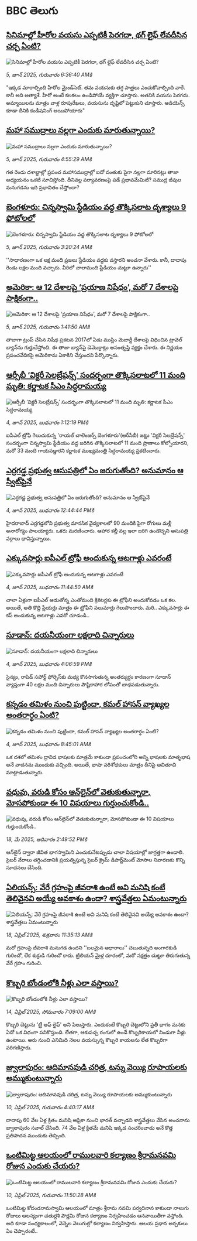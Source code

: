 # BBC తెలుగు## [సినిమాల్లో హీరోల వయసు ఎప్పటికీ పెరగదా, థగ్ లైఫ్ లేవదీసిన చర్చ ఏంటి?](https://www.bbc.com/telugu/articles/cdd2p2pe0y9o?at_campaign=githubrss)![సినిమాల్లో హీరోల వయసు ఎప్పటికీ పెరగదా, థగ్ లైఫ్ లేవదీసిన చర్చ ఏంటి?](https://ichef.bbci.co.uk/ace/standard/240/cpsprodpb/35f5/live/02cadec0-41d3-11f0-b6e6-4ddb91039da1.jpg)_5, జూన్ 2025, గురువారం 6:36:40 AMకి_"ఇక్కడ మారాల్సింది  హీరోల మైండ్‌సెట్. తమ వయసుకు తగ్గ పాత్రలు ఎంచుకోవాల్సింది వారే. కానీ అది అత్యాశే. హీరో అంటే కలకలం ఉండిపోయే వ్యక్తిగా చూస్తారు. అతనికి వయసు పెరగదు. అమ్మాయిలను మాత్రం వాళ్ల రూపురేఖలు, వయసును దృష్టిలో పెట్టుకుని చూస్తారు. ఆడియెన్స్ కూడా దీనికి కండీషనింగ్ అయిపోయారు"## [మహా సముద్రాలు నల్లగా ఎందుకు  మారుతున్నాయి?](https://www.bbc.com/telugu/articles/c753kzn27d5o?at_campaign=githubrss)![మహా సముద్రాలు నల్లగా ఎందుకు  మారుతున్నాయి?](https://ichef.bbci.co.uk/ace/standard/240/cpsprodpb/fd90/live/138b5610-402d-11f0-b6e6-4ddb91039da1.jpg)_5, జూన్ 2025, గురువారం 4:55:29 AMకి_గత రెండు దశాబ్దాల్లో ప్రపంచ మహాసముద్రాల్లో ఐదో వంతుకు పైగా నల్లగా మారినట్లు తాజా అధ్యయనం ఒకటి  సూచిస్తోంది.  దీనివల్ల పర్యావరణంపై పడే ప్రభావమేమిటి? సముద్ర జీవుల మనుగడను ఇది ప్రభావితం చేస్తోందా?## [బెంగళూరు: చిన్నస్వామి స్టేడియం వద్ద తొక్కిసలాట దృశ్యాలు  9 ఫోటోలలో ](https://www.bbc.com/telugu/articles/czr828yk5m5o?at_campaign=githubrss)![బెంగళూరు: చిన్నస్వామి స్టేడియం వద్ద తొక్కిసలాట దృశ్యాలు  9 ఫోటోలలో ](https://ichef.bbci.co.uk/ace/standard/240/cpsprodpb/9ffa/live/c08db0d0-41b6-11f0-8b6d-b9754fa10cb7.jpg)_5, జూన్ 2025, గురువారం 3:20:24 AMకి_''సాధారణంగా ఒక లక్ష మంది ప్రజలు స్టేడియం వద్దకు వస్తారని అంచనా వేశారు. కానీ, దాదాపు రెండు లక్షల మంది వచ్చారు. వీరిలో చాలామంది స్టేడియం చుట్టూ ఉన్నారు''## [ అమెరికా: ఆ 12 దేశాలపై ‘ప్రయాణ నిషేధం’, మరో 7 దేశాలపై పాక్షికంగా..](https://www.bbc.com/telugu/articles/cn05pwgk9e3o?at_campaign=githubrss)![ అమెరికా: ఆ 12 దేశాలపై ‘ప్రయాణ నిషేధం’, మరో 7 దేశాలపై పాక్షికంగా..](https://ichef.bbci.co.uk/ace/standard/240/cpsprodpb/8a75/live/6e6676e0-41aa-11f0-8a87-f3c9aec62f5e.jpg)_5, జూన్ 2025, గురువారం 1:41:50 AMకి_తాజాగా ట్రంప్ చేసిన నిషేధ ప్రకటన 2017లో ఏడు ముస్లిం మెజార్టీ దేశాలపై విధించిన ట్రావెల్ బ్యాన్‌ను గుర్తుచేస్తోంది. ఈ తాజా బ్యాన్‌పై డెమొక్రాట్లు అసంతృప్తి వ్యక్తం చేశారు. ఈ నిర్ణయం ప్రపంచవేదికపై అమెరికాను ఏకాకిని చేస్తుందని పేర్కొన్నారు.## [ఆర్సీబీ ‘విక్టరీ సెలబ్రేషన్స్’ సందర్భంగా తొక్కిసలాటలో 11 మంది మృతి: కర్ణాటక సీఎం సిద్ధరామయ్య](https://www.bbc.com/telugu/articles/cq85w8gpe03o?at_campaign=githubrss)![ఆర్సీబీ ‘విక్టరీ సెలబ్రేషన్స్’ సందర్భంగా తొక్కిసలాటలో 11 మంది మృతి: కర్ణాటక సీఎం సిద్ధరామయ్య](https://ichef.bbci.co.uk/ace/standard/240/cpsprodpb/c453/live/504d1cc0-4152-11f0-a8f8-fd544bcd141d.jpg)_4, జూన్ 2025, బుధవారం 1:12:19 PMకి_ఐపీఎల్ ట్రోఫీ గెలుచుకున్న 'రాయల్ చాలెంజర్స్ బెంగళూరు'(ఆర్‌సీబీ) జట్టు 'విక్టరీ సెలబ్రేషన్స్' సందర్భంగా చిన్నస్వామి స్టేడియం వద్ద జరిగిన తొక్కిసలాటలో 11 మంది ప్రాణాలు కోల్పోయారని, మరో 33 మంది గాయపడ్డారని కర్ణాటక ముఖ్యమంత్రి సిద్ధరామయ్య ప్రకటించారు.## [ఎర్రగడ్డ ప్రభుత్వ ఆసుపత్రిలో ఏం జరుగుతోంది? అనుమానం ఆ స్వీట్‌పైనే](https://www.bbc.com/telugu/articles/cj09v0m01r6o?at_campaign=githubrss)![ఎర్రగడ్డ ప్రభుత్వ ఆసుపత్రిలో ఏం జరుగుతోంది? అనుమానం ఆ స్వీట్‌పైనే](https://ichef.bbci.co.uk/ace/standard/240/cpsprodpb/028e/live/268670f0-4141-11f0-8a46-a5d782130fea.jpg)_4, జూన్ 2025, బుధవారం 12:44:44 PMకి_హైదరాబాద్ ఎర్రగడ్డలోని ప్రభుత్వ మానసిక వైద్యశాలలో 90 మందికి పైగా రోగులు మళ్లీ అనారోగ్యం పాలయ్యారు. ఒకరు మరణించారు. ఆహార కల్తీ వల్ల ఇలా జరిగి ఉండొచ్చని ఆసుపత్రి వర్గాలు భావిస్తున్నాయి.## [ఎక్కువసార్లు ఐపీఎల్ ట్రోఫీ అందుకున్న ఆటగాళ్లు ఎవరంటే](https://www.bbc.com/telugu/articles/cx2e9wgmw18o?at_campaign=githubrss)![ఎక్కువసార్లు ఐపీఎల్ ట్రోఫీ అందుకున్న ఆటగాళ్లు ఎవరంటే](https://ichef.bbci.co.uk/ace/standard/240/cpsprodpb/ee26/live/e81e4fc0-4138-11f0-8e42-017b7d3c29c6.png)_4, జూన్ 2025, బుధవారం 11:44:50 AMకి_చాలా ఏళ్లుగా ఐపీఎల్ ఆడుతోన్న ఎంతోమంది క్రికెటర్లకు ఈ ట్రోఫీని అందుకోవడం ఒక కల. అయితే, అతి కొద్ది ప్లేయర్లు మాత్రం ఈ ట్రోఫీని పలుమార్లు గెలుపొందారు. మరి.. ఎక్కువసార్లు ఈ కప్ అందుకున్న ఆటగాళ్లు ఎవరో చూడండి..## [సూడాన్: దయనీయంగా లక్షలాది చిన్నారులు](https://www.bbc.com/telugu/articles/cn05p3lk4e3o?at_campaign=githubrss)![సూడాన్: దయనీయంగా లక్షలాది చిన్నారులు](https://ichef.bbci.co.uk/ace/standard/240/cpsprodpb/cea6/live/0df266d0-4159-11f0-b6e6-4ddb91039da1.png)_4, జూన్ 2025, బుధవారం 4:06:59 PMకి_సైన్యం, రాపిడ్ సపోర్ట్ ఫోర్సెస్‌కు మధ్య కొనసాగుతున్న అంతర్యుర్ధం కారణంగా సూడాన్ వ్యాప్తంగా 40 లక్షల మంది చిన్నారులు పౌష్టికాహార లోపంతో బాధపడుతున్నారు.## [కన్నడం తమిళం నుంచి పుట్టిందా, కమల్ హాసన్ వ్యాఖ్యల అంతరార్థం ఏంటి?](https://www.bbc.com/telugu/articles/cy751zzre3xo?at_campaign=githubrss)![కన్నడం తమిళం నుంచి పుట్టిందా, కమల్ హాసన్ వ్యాఖ్యల అంతరార్థం ఏంటి?](https://ichef.bbci.co.uk/ace/standard/240/cpsprodpb/ebc8/live/683711c0-411a-11f0-9bff-bddeaa14bb06.jpg)_4, జూన్ 2025, బుధవారం 8:45:01 AMకి_ఒక దశలో తమిళం ద్రావిడ భాషలకు మాత్రమే కాకుండా ప్రపంచంలోని అన్ని భాషలకు మాతృభాష అనే వాదనను ముందుకు వచ్చింది. అయితే, భాషా పరిశోధకులు మాత్రం దీనిపై ఆచితూచి మాట్లాడుతున్నారు.## [వధువు, వరుడి కోసం ఆన్‌లైన్‌లో వెతుకుతున్నారా, మోసపోకుండా ఈ 10 విషయాలు గుర్తుంచుకోండి..](https://www.bbc.com/telugu/articles/c5yrny82136o?at_campaign=githubrss)![వధువు, వరుడి కోసం ఆన్‌లైన్‌లో వెతుకుతున్నారా, మోసపోకుండా ఈ 10 విషయాలు గుర్తుంచుకోండి..](https://ichef.bbci.co.uk/ace/standard/240/cpsprodpb/74cc/live/3f04f8a0-28fe-11f0-8c66-ebf25fc2cfef.jpg)_18, మే 2025, ఆదివారం 2:49:52 PMకి_ఆన్‌లైన్ ద్వారా జీవిత భాగస్వామిని ఎంచుకునేటప్పుడు చాలా విషయాల్లో జాగ్రత్తగా ఉండాలి. సైబర్ నేరాలు తగ్గించడానికి ప్రయత్నిస్తున్న సైబర్ క్రైమ్ డిపార్ట్‌మెంట్ మోసాల నివారణకు కొన్ని సూచనలు చేసింది.## [ఏలియన్స్: వేరే గ్రహంపై జీవరాశి ఉంటే అవి మనిషి కంటే తెలివైనవి అయ్యే అవకాశం ఉందా? శాస్త్రవేత్తలు ఏమంటున్నారు](https://www.bbc.com/telugu/articles/cn7xelz1r85o?at_campaign=githubrss)![ఏలియన్స్: వేరే గ్రహంపై జీవరాశి ఉంటే అవి మనిషి కంటే తెలివైనవి అయ్యే అవకాశం ఉందా? శాస్త్రవేత్తలు ఏమంటున్నారు](https://ichef.bbci.co.uk/ace/standard/240/cpsprodpb/b07b/live/a29a56f0-1b9b-11f0-a455-cf1d5f751d2f.png)_18, ఏప్రిల్ 2025, శుక్రవారం 11:35:13 AMకి_మరో గ్రహంపై జీవరాశి మనుగడ ఉందని ''బలమైన ఆధారాలు'' చెబుతున్నది అంగారకుడి గురించో, లేక శుక్రుడి గురించో కాదు. ట్రిలియన్ మైళ్ల దూరంలో, మరో నక్షత్రం చుట్టూ తిరుగుతున్న వేరే గ్రహం గురించి.## [కొబ్బరి బోండంలోకి నీళ్లు ఎలా వస్తాయి?](https://www.bbc.com/telugu/articles/czjn4mzxxy8o?at_campaign=githubrss)![కొబ్బరి బోండంలోకి నీళ్లు ఎలా వస్తాయి?](https://ichef.bbci.co.uk/ace/standard/240/cpsprodpb/46c5/live/684a55e0-18fd-11f0-8b11-7756b7b808cc.jpg)_14, ఏప్రిల్ 2025, సోమవారం 7:09:00 AMకి_కొబ్బరి చెట్టును 'ట్రీ ఆఫ్ లైఫ్' అని పిలుస్తారు. ఎందుకంటే కొబ్బరి చెట్టులోని ప్రతీ భాగం మనకు ఏదో ఒక విధంగా పనికొస్తుంది. లేతగా, ఆకుపచ్చ రంగులో ఉండే కొబ్బరికాయలో నిండుగా నీళ్లు ఉంటాయి. ఆరు నుంచి ఎనిమిది నెలల వయస్సున్న కొబ్బరి కాయలను లేత కొబ్బరిగా పరిగణిస్తారు.## [జ్వాలాపురం: ఆదిమానవుడి చరిత్ర, టన్ను వెయ్యి రూపాయలకు అమ్ముకుంటున్నారు ](https://www.bbc.com/telugu/articles/creqqnwdd5qo?at_campaign=githubrss)![జ్వాలాపురం: ఆదిమానవుడి చరిత్ర, టన్ను వెయ్యి రూపాయలకు అమ్ముకుంటున్నారు ](https://ichef.bbci.co.uk/ace/standard/240/cpsprodpb/765e/live/b472e2d0-15b4-11f0-842b-a7355694993d.jpg)_10, ఏప్రిల్ 2025, గురువారం 4:40:17 AMకి_దాదాపు 60 వేల ఏళ్ల క్రితం మనిషి ఆఫ్రికా నుంచి భారత్ వచ్చాడని శాస్త్రవేత్తలు వేసిన అంచనాను జ్వాలాపురం సవాల్ చేసింది. 74 వేల ఏళ్ల క్రితమే మనిషి ఇక్కడ సంచరించాడు అనే కొత్త ప్రతిపాదన ముందుకు తెచ్చింది.## [ఒంటిమిట్ట ఆలయంలో రాములవారి కల్యాణం శ్రీరామనవమి రోజున ఎందుకు చేయరు?](https://www.bbc.com/telugu/articles/ce822j5e465o?at_campaign=githubrss)![ఒంటిమిట్ట ఆలయంలో రాములవారి కల్యాణం శ్రీరామనవమి రోజున ఎందుకు చేయరు?](https://ichef.bbci.co.uk/ace/standard/240/cpsprodpb/fed5/live/25534d40-1601-11f0-b58a-6113af226972.jpg)_10, ఏప్రిల్ 2025, గురువారం 11:50:28 AMకి_ఒంటిమిట్ట కోదండరామస్వామి ఆలయంలో మాత్రం శ్రీరామ నవమి పర్వదినాన కాకుండా నాలుగు రోజులు ఆలస్యంగా చతుర్దశి పౌర్ణమి రోజున కల్యాణం నిర్వహించడం ఆనవాయితీగా వస్తోంది. అది కూడా సంధ్యకాలంలో, వెన్నెల వెలుగుల్లో కల్యాణం నిర్వహిస్తారు. ఆలయ ప్రధాన అర్చకులు ఏం చెప్పారంటే..